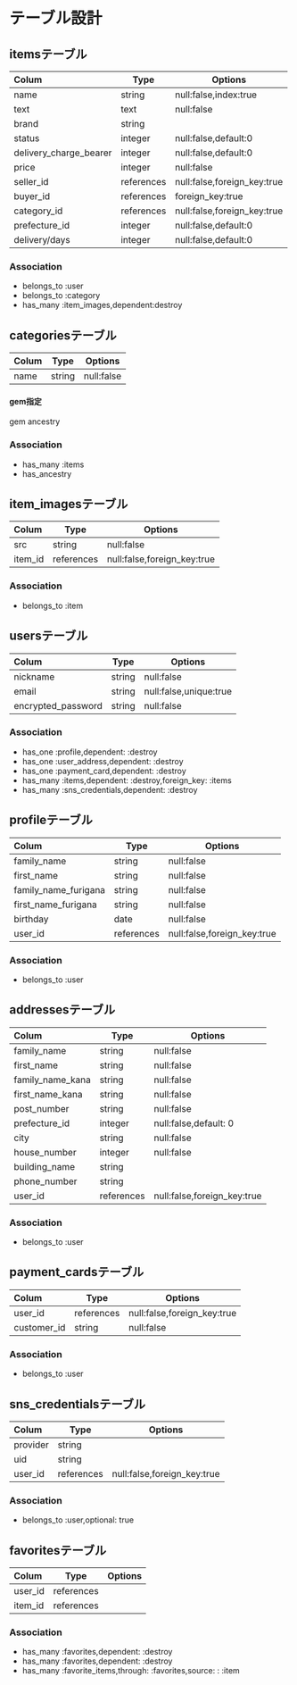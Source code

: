 # テーブル設計

## itemsテーブル

| Colum                 | Type      | Options                    |
|:----------------------|-----------|----------------------------|
|name                   |string     |null:false,index:true       |
|text                   |text       |null:false                  |
|brand                  |string     |                            |
|status                 |integer    |null:false,default:0        |
|delivery_charge_bearer |integer    |null:false,default:0        |
|price                  |integer    |null:false                  |
|seller_id              |references |null:false,foreign_key:true |
|buyer_id               |references |foreign_key:true            |
|category_id            |references |null:false,foreign_key:true |
|prefecture_id          |integer    |null:false,default:0        |
|delivery/days          |integer    |null:false,default:0        |

### Association

- belongs_to :user
- belongs_to :category
- has_many :item_images,dependent:destroy

## categoriesテーブル

| Colum                 | Type      | Options                    |
|:----------------------|-----------|----------------------------|
|name                   |string     |null:false                  |

#### gem指定

 gem ancestry

### Association

- has_many :items
- has_ancestry

## item_imagesテーブル

| Colum                 | Type      | Options                    |
|:----------------------|-----------|----------------------------|
|src                    |string     |null:false                  |
|item_id                |references |null:false,foreign_key:true |

### Association

- belongs_to :item

## usersテーブル

| Colum                 | Type      | Options                    |
|:----------------------|-----------|----------------------------|
|nickname               |string     |null:false                  |
|email                  |string     |null:false,unique:true      |
|encrypted_password     |string     |null:false                  |

### Association

- has_one :profile,dependent: :destroy
- has_one :user_address,dependent: :destroy
- has_one :payment_card,dependent: :destroy
- has_many :items,dependent: :destroy,foreign_key: :items
- has_many :sns_credentials,dependent: :destroy

## profileテーブル

| Colum                 | Type      | Options                    |
|:----------------------|-----------|----------------------------|
|family_name            |string     |null:false                  |
|first_name             |string     |null:false                  |
|family_name_furigana   |string     |null:false                  |
|first_name_furigana    |string     |null:false                  |
|birthday               |date       |null:false                  |
|user_id                |references |null:false,foreign_key:true |

### Association

- belongs_to :user

## addressesテーブル

| Colum                 | Type      | Options                    |
|:----------------------|-----------|----------------------------|
|family_name            |string     |null:false                  |
|first_name             |string     |null:false                  |
|family_name_kana       |string     |null:false                  |
|first_name_kana        |string     |null:false                  |
|post_number            |string     |null:false                  |
|prefecture_id          |integer    |null:false,default: 0       |
|city                   |string     |null:false                  |
|house_number           |integer    |null:false                  |
|building_name          |string     |                            |
|phone_number           |string     |                            |
|user_id                |references |null:false,foreign_key:true |

### Association

- belongs_to :user

## payment_cardsテーブル

| Colum                 | Type      | Options                    |
|:----------------------|-----------|----------------------------|
|user_id                |references |null:false,foreign_key:true |
|customer_id            |string     |null:false                  |

### Association

- belongs_to :user

## sns_credentialsテーブル

| Colum                 | Type      | Options                    |
|:----------------------|-----------|----------------------------|
|provider               |string     |                            |
|uid                    |string     |                            |
|user_id                |references |null:false,foreign_key:true |

### Association

- belongs_to :user,optional: true


## favoritesテーブル

| Colum                 | Type      | Options                    |
|:----------------------|-----------|----------------------------|
|user_id                |references |                            |
|item_id                |references |                            |

### Association

- has_many :favorites,dependent: :destroy
- has_many :favorites,dependent: :destroy
- has_many :favorite_items,through: :favorites,source: : :item

